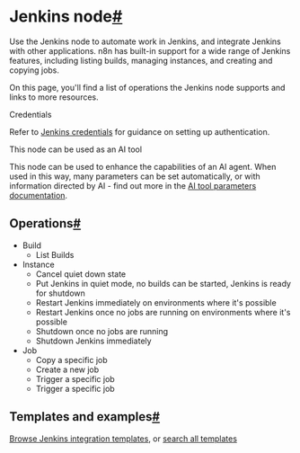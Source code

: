 [](https://github.com/n8n-io/n8n-docs/edit/main/docs/integrations/builtin/app-nodes/n8n-nodes-base.jenkins.md "Edit this page")

# Jenkins node[#](#jenkins-node "Permanent link")

Use the Jenkins node to automate work in Jenkins, and integrate Jenkins with other applications. n8n has built-in support for a wide range of Jenkins features, including listing builds, managing instances, and creating and copying jobs.

On this page, you'll find a list of operations the Jenkins node supports and links to more resources.

Credentials

Refer to [Jenkins credentials](../../credentials/jenkins/) for guidance on setting up authentication.

This node can be used as an AI tool

This node can be used to enhance the capabilities of an AI agent. When used in this way, many parameters can be set automatically, or with information directed by AI - find out more in the [AI tool parameters documentation](../../../../advanced-ai/examples/using-the-fromai-function/).

## Operations[#](#operations "Permanent link")

*   Build
    *   List Builds
*   Instance
    *   Cancel quiet down state
    *   Put Jenkins in quiet mode, no builds can be started, Jenkins is ready for shutdown
    *   Restart Jenkins immediately on environments where it's possible
    *   Restart Jenkins once no jobs are running on environments where it's possible
    *   Shutdown once no jobs are running
    *   Shutdown Jenkins immediately
*   Job
    *   Copy a specific job
    *   Create a new job
    *   Trigger a specific job
    *   Trigger a specific job

## Templates and examples[#](#templates-and-examples "Permanent link")

[Browse Jenkins integration templates](https://n8n.io/integrations/jenkins/), or [search all templates](https://n8n.io/workflows/)